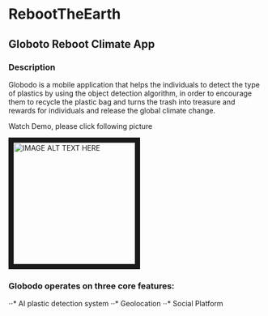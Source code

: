# RebootTheEarth
## Globoto Reboot Climate App
### Description
Globodo is a mobile application that helps the individuals to detect the type of plastics by using 
the object detection algorithm, in order to encourage them to recycle the plastic bag and turns the 
trash into treasure and rewards for individuals and release the global climate change. 

Watch Demo, please click following picture

<a href="https://drive.google.com/file/d/1RUKIxUWy3awPK8bjLn6LPQtnaYxxPvdf/view?usp=sharing"><img src="https://scx2.b-cdn.net/gfx/news/hires/2018/recycling.jpg" 
alt="IMAGE ALT TEXT HERE" width="240" height="240" border="10" /></a>

### Globodo operates on three core features: 
⋅⋅* AI plastic detection system
⋅⋅* Geolocation
⋅⋅* Social Platform

